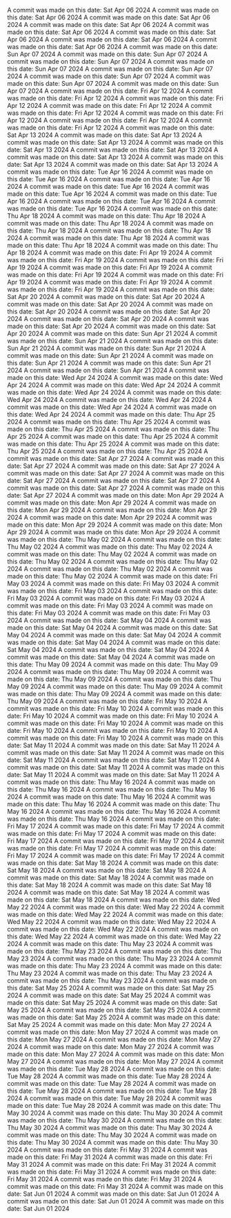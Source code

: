 A commit was made on this date: Sat Apr 06 2024
A commit was made on this date: Sat Apr 06 2024
A commit was made on this date: Sat Apr 06 2024
A commit was made on this date: Sat Apr 06 2024
A commit was made on this date: Sat Apr 06 2024
A commit was made on this date: Sat Apr 06 2024
A commit was made on this date: Sat Apr 06 2024
A commit was made on this date: Sat Apr 06 2024
A commit was made on this date: Sun Apr 07 2024
A commit was made on this date: Sun Apr 07 2024
A commit was made on this date: Sun Apr 07 2024
A commit was made on this date: Sun Apr 07 2024
A commit was made on this date: Sun Apr 07 2024
A commit was made on this date: Sun Apr 07 2024
A commit was made on this date: Sun Apr 07 2024
A commit was made on this date: Sun Apr 07 2024
A commit was made on this date: Fri Apr 12 2024
A commit was made on this date: Fri Apr 12 2024
A commit was made on this date: Fri Apr 12 2024
A commit was made on this date: Fri Apr 12 2024
A commit was made on this date: Fri Apr 12 2024
A commit was made on this date: Fri Apr 12 2024
A commit was made on this date: Fri Apr 12 2024
A commit was made on this date: Fri Apr 12 2024
A commit was made on this date: Sat Apr 13 2024
A commit was made on this date: Sat Apr 13 2024
A commit was made on this date: Sat Apr 13 2024
A commit was made on this date: Sat Apr 13 2024
A commit was made on this date: Sat Apr 13 2024
A commit was made on this date: Sat Apr 13 2024
A commit was made on this date: Sat Apr 13 2024
A commit was made on this date: Sat Apr 13 2024
A commit was made on this date: Tue Apr 16 2024
A commit was made on this date: Tue Apr 16 2024
A commit was made on this date: Tue Apr 16 2024
A commit was made on this date: Tue Apr 16 2024
A commit was made on this date: Tue Apr 16 2024
A commit was made on this date: Tue Apr 16 2024
A commit was made on this date: Tue Apr 16 2024
A commit was made on this date: Tue Apr 16 2024
A commit was made on this date: Thu Apr 18 2024
A commit was made on this date: Thu Apr 18 2024
A commit was made on this date: Thu Apr 18 2024
A commit was made on this date: Thu Apr 18 2024
A commit was made on this date: Thu Apr 18 2024
A commit was made on this date: Thu Apr 18 2024
A commit was made on this date: Thu Apr 18 2024
A commit was made on this date: Thu Apr 18 2024
A commit was made on this date: Fri Apr 19 2024
A commit was made on this date: Fri Apr 19 2024
A commit was made on this date: Fri Apr 19 2024
A commit was made on this date: Fri Apr 19 2024
A commit was made on this date: Fri Apr 19 2024
A commit was made on this date: Fri Apr 19 2024
A commit was made on this date: Fri Apr 19 2024
A commit was made on this date: Fri Apr 19 2024
A commit was made on this date: Sat Apr 20 2024
A commit was made on this date: Sat Apr 20 2024
A commit was made on this date: Sat Apr 20 2024
A commit was made on this date: Sat Apr 20 2024
A commit was made on this date: Sat Apr 20 2024
A commit was made on this date: Sat Apr 20 2024
A commit was made on this date: Sat Apr 20 2024
A commit was made on this date: Sat Apr 20 2024
A commit was made on this date: Sun Apr 21 2024
A commit was made on this date: Sun Apr 21 2024
A commit was made on this date: Sun Apr 21 2024
A commit was made on this date: Sun Apr 21 2024
A commit was made on this date: Sun Apr 21 2024
A commit was made on this date: Sun Apr 21 2024
A commit was made on this date: Sun Apr 21 2024
A commit was made on this date: Sun Apr 21 2024
A commit was made on this date: Wed Apr 24 2024
A commit was made on this date: Wed Apr 24 2024
A commit was made on this date: Wed Apr 24 2024
A commit was made on this date: Wed Apr 24 2024
A commit was made on this date: Wed Apr 24 2024
A commit was made on this date: Wed Apr 24 2024
A commit was made on this date: Wed Apr 24 2024
A commit was made on this date: Wed Apr 24 2024
A commit was made on this date: Thu Apr 25 2024
A commit was made on this date: Thu Apr 25 2024
A commit was made on this date: Thu Apr 25 2024
A commit was made on this date: Thu Apr 25 2024
A commit was made on this date: Thu Apr 25 2024
A commit was made on this date: Thu Apr 25 2024
A commit was made on this date: Thu Apr 25 2024
A commit was made on this date: Thu Apr 25 2024
A commit was made on this date: Sat Apr 27 2024
A commit was made on this date: Sat Apr 27 2024
A commit was made on this date: Sat Apr 27 2024
A commit was made on this date: Sat Apr 27 2024
A commit was made on this date: Sat Apr 27 2024
A commit was made on this date: Sat Apr 27 2024
A commit was made on this date: Sat Apr 27 2024
A commit was made on this date: Sat Apr 27 2024
A commit was made on this date: Mon Apr 29 2024
A commit was made on this date: Mon Apr 29 2024
A commit was made on this date: Mon Apr 29 2024
A commit was made on this date: Mon Apr 29 2024
A commit was made on this date: Mon Apr 29 2024
A commit was made on this date: Mon Apr 29 2024
A commit was made on this date: Mon Apr 29 2024
A commit was made on this date: Mon Apr 29 2024
A commit was made on this date: Thu May 02 2024
A commit was made on this date: Thu May 02 2024
A commit was made on this date: Thu May 02 2024
A commit was made on this date: Thu May 02 2024
A commit was made on this date: Thu May 02 2024
A commit was made on this date: Thu May 02 2024
A commit was made on this date: Thu May 02 2024
A commit was made on this date: Thu May 02 2024
A commit was made on this date: Fri May 03 2024
A commit was made on this date: Fri May 03 2024
A commit was made on this date: Fri May 03 2024
A commit was made on this date: Fri May 03 2024
A commit was made on this date: Fri May 03 2024
A commit was made on this date: Fri May 03 2024
A commit was made on this date: Fri May 03 2024
A commit was made on this date: Fri May 03 2024
A commit was made on this date: Sat May 04 2024
A commit was made on this date: Sat May 04 2024
A commit was made on this date: Sat May 04 2024
A commit was made on this date: Sat May 04 2024
A commit was made on this date: Sat May 04 2024
A commit was made on this date: Sat May 04 2024
A commit was made on this date: Sat May 04 2024
A commit was made on this date: Sat May 04 2024
A commit was made on this date: Thu May 09 2024
A commit was made on this date: Thu May 09 2024
A commit was made on this date: Thu May 09 2024
A commit was made on this date: Thu May 09 2024
A commit was made on this date: Thu May 09 2024
A commit was made on this date: Thu May 09 2024
A commit was made on this date: Thu May 09 2024
A commit was made on this date: Thu May 09 2024
A commit was made on this date: Fri May 10 2024
A commit was made on this date: Fri May 10 2024
A commit was made on this date: Fri May 10 2024
A commit was made on this date: Fri May 10 2024
A commit was made on this date: Fri May 10 2024
A commit was made on this date: Fri May 10 2024
A commit was made on this date: Fri May 10 2024
A commit was made on this date: Fri May 10 2024
A commit was made on this date: Sat May 11 2024
A commit was made on this date: Sat May 11 2024
A commit was made on this date: Sat May 11 2024
A commit was made on this date: Sat May 11 2024
A commit was made on this date: Sat May 11 2024
A commit was made on this date: Sat May 11 2024
A commit was made on this date: Sat May 11 2024
A commit was made on this date: Sat May 11 2024
A commit was made on this date: Thu May 16 2024
A commit was made on this date: Thu May 16 2024
A commit was made on this date: Thu May 16 2024
A commit was made on this date: Thu May 16 2024
A commit was made on this date: Thu May 16 2024
A commit was made on this date: Thu May 16 2024
A commit was made on this date: Thu May 16 2024
A commit was made on this date: Thu May 16 2024
A commit was made on this date: Fri May 17 2024
A commit was made on this date: Fri May 17 2024
A commit was made on this date: Fri May 17 2024
A commit was made on this date: Fri May 17 2024
A commit was made on this date: Fri May 17 2024
A commit was made on this date: Fri May 17 2024
A commit was made on this date: Fri May 17 2024
A commit was made on this date: Fri May 17 2024
A commit was made on this date: Sat May 18 2024
A commit was made on this date: Sat May 18 2024
A commit was made on this date: Sat May 18 2024
A commit was made on this date: Sat May 18 2024
A commit was made on this date: Sat May 18 2024
A commit was made on this date: Sat May 18 2024
A commit was made on this date: Sat May 18 2024
A commit was made on this date: Sat May 18 2024
A commit was made on this date: Wed May 22 2024
A commit was made on this date: Wed May 22 2024
A commit was made on this date: Wed May 22 2024
A commit was made on this date: Wed May 22 2024
A commit was made on this date: Wed May 22 2024
A commit was made on this date: Wed May 22 2024
A commit was made on this date: Wed May 22 2024
A commit was made on this date: Wed May 22 2024
A commit was made on this date: Thu May 23 2024
A commit was made on this date: Thu May 23 2024
A commit was made on this date: Thu May 23 2024
A commit was made on this date: Thu May 23 2024
A commit was made on this date: Thu May 23 2024
A commit was made on this date: Thu May 23 2024
A commit was made on this date: Thu May 23 2024
A commit was made on this date: Thu May 23 2024
A commit was made on this date: Sat May 25 2024
A commit was made on this date: Sat May 25 2024
A commit was made on this date: Sat May 25 2024
A commit was made on this date: Sat May 25 2024
A commit was made on this date: Sat May 25 2024
A commit was made on this date: Sat May 25 2024
A commit was made on this date: Sat May 25 2024
A commit was made on this date: Sat May 25 2024
A commit was made on this date: Mon May 27 2024
A commit was made on this date: Mon May 27 2024
A commit was made on this date: Mon May 27 2024
A commit was made on this date: Mon May 27 2024
A commit was made on this date: Mon May 27 2024
A commit was made on this date: Mon May 27 2024
A commit was made on this date: Mon May 27 2024
A commit was made on this date: Mon May 27 2024
A commit was made on this date: Tue May 28 2024
A commit was made on this date: Tue May 28 2024
A commit was made on this date: Tue May 28 2024
A commit was made on this date: Tue May 28 2024
A commit was made on this date: Tue May 28 2024
A commit was made on this date: Tue May 28 2024
A commit was made on this date: Tue May 28 2024
A commit was made on this date: Tue May 28 2024
A commit was made on this date: Thu May 30 2024
A commit was made on this date: Thu May 30 2024
A commit was made on this date: Thu May 30 2024
A commit was made on this date: Thu May 30 2024
A commit was made on this date: Thu May 30 2024
A commit was made on this date: Thu May 30 2024
A commit was made on this date: Thu May 30 2024
A commit was made on this date: Thu May 30 2024
A commit was made on this date: Fri May 31 2024
A commit was made on this date: Fri May 31 2024
A commit was made on this date: Fri May 31 2024
A commit was made on this date: Fri May 31 2024
A commit was made on this date: Fri May 31 2024
A commit was made on this date: Fri May 31 2024
A commit was made on this date: Fri May 31 2024
A commit was made on this date: Fri May 31 2024
A commit was made on this date: Sat Jun 01 2024
A commit was made on this date: Sat Jun 01 2024
A commit was made on this date: Sat Jun 01 2024
A commit was made on this date: Sat Jun 01 2024
